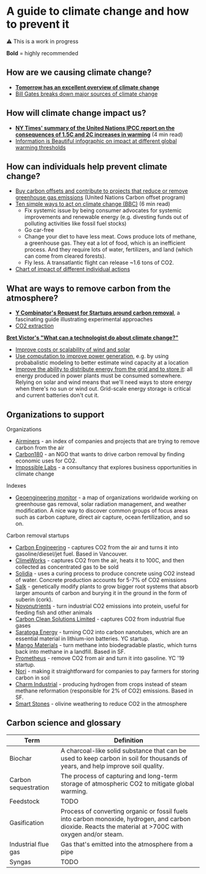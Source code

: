 # A guide to climate change and how to prevent it

⚠️ This is a work in progress

**Bold** = highly recommended

## How are we causing climate change?

* [**Tomorrow has an excellent overview of climate change**](http://www.tmrow.com/climatechange.html)
* [Bill Gates breaks down major sources of climate change](https://www.gatesnotes.com/Energy/My-plan-for-fighting-climate-change)

## How will climate change impact us?

* [**NY Times' summary of the United Nations IPCC report on the consequences of 1.5C and 2C increases in warming**](https://www.nytimes.com/interactive/2018/10/07/climate/ipcc-report-half-degree.html) (4 min read)
* [Information is Beautiful infographic on impact at different global warming thresholds](https://informationisbeautiful.net/visualizations/how-many-gigatons-of-co2/)

## How can individuals help prevent climate change?

* [Buy carbon offsets and contribute to projects that reduce or remove greenhouse gas emissions](https://offset.climateneutralnow.org/) (United Nations Carbon offset program)
* [Ten simple ways to act on climate change (BBC)](http://www.bbc.com/future/story/20181102-what-can-i-do-about-climate-change) (6 min read)
  * Fix systemic issue by being consumer advocates for systemic improvements and renewable energy (e.g. divesting funds out of polluting activities like fossil fuel stocks)
  * Go car-free
  * Change your diet to have less meat. Cows produce lots of methane, a greenhouse gas. They eat a lot of food, which is an inefficient process. And they require lots of water, fertilizers, and land (which can come from cleared forests).
  * Fly less. A transatlantic flight can release ~1.6 tons of CO2.
* [Chart of impact of different individual actions](https://i.imgur.com/NDh6lxG.jpg)

## What are ways to remove carbon from the atmosphere?

* [**Y Combinator's Request for Startups around carbon removal**](http://carbon.ycombinator.com/), a fascinating guide illustrating experimental approaches
* [CO2 extraction](https://www.reddit.com/r/science/comments/8pbuqv/sucking_carbon_dioxide_from_air_is_cheaper_than/)


[**Bret Victor's "What can a technologist do about climate change?"**](http://worrydream.com/ClimateChange/)

* [Improve costs or scalability of wind and solar](http://worrydream.com/ClimateChange/#production-stuff)
* [Use computation to improve power generation](http://worrydream.com/ClimateChange/#production-computation), e.g. by using probabalistic modeling to better estimate wind capacity at a location
* [Improve the ability to distribute energy from the grid and to store it](http://worrydream.com/ClimateChange/#moving): all energy produced in power plants must be consumed somewhere. Relying on solar and wind means that we'll need ways to store energy when there's no sun or wind out. Grid-scale energy storage is critical and current batteries don't cut it.

## Organizations to support

Organizations

* [Airminers](http://www.airminers.org/) - an index of companies and projects that are trying to remove carbon from the air
* [Carbon180](https://carbon180.org) - an NGO that wants to drive carbon removal by finding economic uses for CO2.
* [Impossible Labs](https://impossiblelabs.io) - a consultancy that explores business opportunities in climate change

Indexes

* [Geoengineering monitor](https://map.geoengineeringmonitor.org/) - a map of organizations worldwide working on greenhouse gas removal, solar radiation management, and weather modification. A nice way to discover common groups of focus areas such as carbon capture, direct air capture, ocean fertilization, and so on.


Carbon removal startups

* [Carbon Engineering](https://carbonengineering.com) - captures CO2 from the air and turns it into gasoline/diesel/jet fuel. Based in Vancouver.
* [ClimeWorks](https://www.climeworks.com/) - captures CO2 from the air, heats it to 100C, and then collected as concentrated gas to be sold
* [Solidia](https://www.solidiatech.com/) - uses a curing process to produce concrete using CO2 instead of water. Concrete production accounts for 5-7% of CO2 emissions
* [Salk](https://www.salk.edu/science/power-of-plants/) - genetically modify plants to grow bigger root systems that absorb larger amounts of carbon and burying it in the ground in the form of suberin (cork).
* [Novonutrients](https://www.novonutrients.com/novonutrients-at-indiebio-demo-day) - turn industrial CO2 emissions into protein, useful for feeding fish and other animals
* [Carbon Clean Solutions Limited](https://carboncleansolutions.com/technology/process-technology/profile/cdrmax-process) - captures CO2 from industrial flue gases
* [Saratoga Energy](http://www.saratoga-energy.com/) - turning CO2 into carbon nanotubes, which are an essential material in lithium-ion batteries. YC startup.
* [Mango Materials](http://mangomaterials.com/) - turn methane into biodegradable plastic, which turns back into methane in a landfill. Based in SF.
* [Prometheus](https://www.prometheusfuels.com/) - remove CO2 from air and turn it into gasoline. YC '19 startup.
* [Nori](https://nori.com/) - making it straightforward for companies to pay farmers for storing carbon in soil
* [Charm Industrial](https://www.charmindustrial.com/about) - producing hydrogen from crops instead of steam methane reformation (responsible for 2% of CO2) emissions. Based in SF.
* [Smart Stones](http://smartstones.nl/) - olivine weathering to reduce CO2 in the atmosphere


## Carbon science and glossary

Term | Definition
---- | ----------
Biochar | A charcoal-like solid substance that can be used to keep carbon in soil for thousands of years, and help improve soil quality.
Carbon sequestration | The process of capturing and long-term storage of atmospheric CO2 to mitigate global warming.
Feedstock | TODO
Gasification | Process of converting organic or fossil fuels into carbon monoxide, hydrogen, and carbon dioxide. Reacts the material at >700C with oxygen and/or steam.
Industrial flue gas | Gas that's emitted into the atmosphere from a pipe
Syngas | TODO